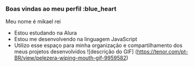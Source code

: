 ### Boas vindas ao meu perfil :blue_heart

Meu nome é mikael rei
- Estou estudando na Alura
- Estou me desenvolvendo na linguagem JavaScript
- Utilizo esse espaço para minha organização e
compartilhamento dos meus projetos desenvolvidos
![descrição do GIF] (https://tenor.com/pt-BR/view/pelezera-wiping-mouth-gif-9959582)
